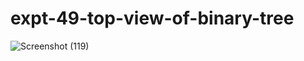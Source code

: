 # expt-49-top-view-of-binary-tree
![Screenshot (119)](https://github.com/DikshaMeena03/expt-49-top-view-of-binary-tree/assets/148327414/9d033f9f-cbd4-47d4-acdd-2edf06a8b0a3)
